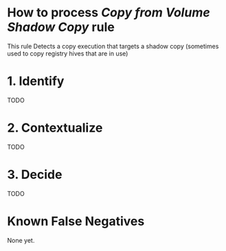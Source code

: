 # How to process *Copy from Volume Shadow Copy* rule
This rule Detects a copy execution that targets a shadow copy (sometimes used to copy registry hives that are in use)

# 1. Identify
TODO

# 2. Contextualize
TODO

# 3. Decide
TODO

# Known False Negatives
None yet.
